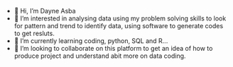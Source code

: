 - 👋 Hi, I’m Dayne Asba
- 👀 I’m interested in analysing data using my problem solving skills to look for pattern and trend to identify data, using software to generate codes to get resluts.
- 🌱 I’m currently learning coding, python, SQL and R...
- 💞️ I’m looking to collaborate on this platform to get an idea of how to produce project and understand abit more on data coding.


<!---
DTTAsba95/DTTAsba95 is a ✨ special ✨ repository because its `README.md` (this file) appears on your GitHub profile.
You can click the Preview link to take a look at your changes.
--->
